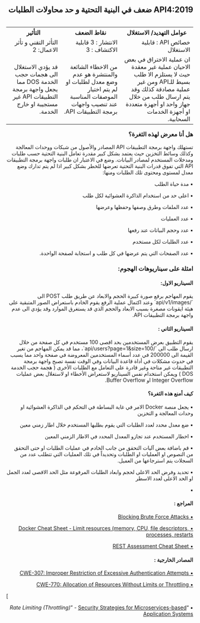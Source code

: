 <h2 dir='rtl' align='right'> API4:2019 ضعف في البنية التحتية و حد محاولات الطلبات </h2>


<table dir='rtl' align="right">
  <tr>
    <th>عوامل التهديد/ الاستغلال  </th>
    <th> نقاط الضعف </th>
    <th> التأثير </th>
    <tr>
    <td> خصائص API : قابلية الاستغلال </td>
    <td> الانتشار : 3 قابلية الاكتشاف : 3  </td>
    <td> التأثر التقني و تأثر الاعمال: 2 </td>
  </tr> 
     <td> ان عملية الاختراق في بعض الاحيان عملية غير معقدة حيث لا يستلزم الا طلب بسيط للـAPI ومن غير عملية مصادقة كذلك وقد يتم ارسال طلب من خلال جهاز واحد او أجهزة متعددة او أجهزة الخدمات السحابية. </td>
    <td> من الاخطاء الشائعة والمنتشرة هو عدم وضع معدل لطلبات او لم يتم اختيار الموصفات المناسبة عند تنصيب واجهات برمجة التطبيقات API. </td>
    <td> قد يؤدي الاستغلال الى هجمات حجب الخدمة DOS مما يجعل واجهة برمجة التطبيقات API غير مستجيبة او خارج الخدمة. </td>    
  </tr>
  </table> 
  

<h3 dir='rtl' align='right'>هل أنا معرض لهذه الثغرة؟</h3>

<p dir='rtl' align='right'>تستهلك واجهة برمجة التطبيقات API المصادر والأصول من شبكات ووحدات المعالجة وكذلك وسائط التخزين حيث يعتمد بشكل كبير مقدرة تعامل البنية التحتية حسب طلبات ومدخلات المستخدم لمصادر البيانات. وضع في الاعتبار ان طلبات واجهة برمجة التطبيقات API التي تفوق قدرات البنية التحتية تعرضها للخطر بشكل كبير اذا لم يتم تدارك وضع معدل لمستوى ومحتوى تلك الطلبات ومنها:

<p dir='rtl' align='right'>▪️ مدة حياة الطلب
<p dir='rtl' align='right'>▪️ اعلى حد من استخدام الذاكرة العشوائية لكل طلب
<p dir='rtl' align='right'>▪️ عدد الملفات وطرق وصفها وحفظها وعرضها 
<p dir='rtl' align='right'>▪️  عدد العمليات
<p dir='rtl' align='right'>▪️ عدد وحجم البياتات عند رفعها
<p dir='rtl' align='right'>▪️ عدد الطلبات لكل مستخدم 
<p dir='rtl' align='right'>▪️ عدد الصفحات التي يتم عرضها في كل طلب و استجابة لصفحة الواحدة.


<h3 dir='rtl' align='right'> امثلة على سيناريوهات الهجوم: </h3>

<h4 dir='rtl' align='right'>السيناريو الاول: </h4>
<p dir='rtl' align='right'> يقوم المهاجم برفع صورة كبيرة الحجم والابعاد عن طريق طلب POST  الى `/api/v1/images` وعند اكتمال عملية الرفع يقوم الخادم باستعراض الصور المتبقية على هيئة ايقونات مصغرة بسبب الابعاد والحجم الذي قد يستغرق الموارد وقد يؤدي الى عدم واجهة برمجة التطبيقات API.
    
<h4 dir='rtl' align='right'>السيناريو الثاني : </h4>

<p dir='rtl' align='right'> يقوم التطبيق بعرض المستخدمين بحد اقصى 100 مستخدم في كل صفحة من خلال ارسال طلب الى `/api/users?page=1&size=100`، مما قد يمكن المهاجم من تغير القيمة الى 200000 في عدد أسماء المستخدمين المعروضة في صفحة واحد مما يسبب في حدوث مشكلات في أداة قاعدة البيانات وفي الوقت نفسة تصبح واجهة برمجة التطبيقات غير متاحة وغير قادرة على التعامل مع الطلبات الأخرى ( هجمة حجب الخدمة DOS ) ويمكن استخدام نفس السيناريو لاستعراض الأخطاء او لاستغلال بعض عمليات Integer Overflow  او Buffer Overflow.

<h4 dir='rtl' align='right'>كيف أمنع هذه الثغرة؟ </h4>

<p dir='rtl' align='right'>▪️ يجعل منصة Docker  الامر في غاية البساطة في التحكم في الذاكرة العشوائية او وحدات المعالجة و التخزين 
<p dir='rtl' align='right'>▪️ ضع معدل محدد لعدد الطلبات التي يقوم بطلبها المستخدم خلال اطار زمني معين
<p dir='rtl' align='right'>▪️ اخطار المستخدم عند تجازو المعدل المحدد في الاطار الزمني المعين 
<p dir='rtl' align='right'>▪️ قم باضافة بعض آليات التحقق من جانب الخادم في عمليات الطلبات او حتى التحقق من النصوص او العمليات او الطلبات وتحديداً في تلك العمليات التي تتطلب عدد من السجلات يتم استرجاعها من العميل.
<p dir='rtl' align='right'>▪️ تحديد وفرض الحد الاعلى لحجم وابعاد الطلبات المرفوعة مثل الحد الاقصى لعدد الجمل او الحد الاعلى لعدد الاسطر
<p dir='rtl' align='right'>▪️



<h4 dir='rtl' align='right'>المراجع :  </h4>

[<p dir='rtl' align='right'>▪️ Blocking Brute Force Attacks  </p>](https://www.owasp.org/index.php/Blocking_Brute_Force_Attacks)

[<p dir='rtl' align='right'>▪️ Docker Cheat Sheet - Limit resources (memory, CPU, file descriptors, processes, restarts  </p>](https://github.com/OWASP/CheatSheetSeries/blob/3a8134d792528a775142471b1cb14433b4fda3fb/cheatsheets/Docker_Security_Cheat_Sheet.md#rule-7---limit-resources-memory-cpu-file-descriptors-processes-restarts)

[<p dir='rtl' align='right'>▪️ REST Assessment Cheat Sheet  </p>](https://github.com/OWASP/CheatSheetSeries/blob/3a8134d792528a775142471b1cb14433b4fda3fb/cheatsheets/REST_Assessment_Cheat_Sheet.md)

<h4 dir='rtl' align='right'>المصادر الخارجية :   </h4>

[<p dir='rtl' align='right'>▪️ CWE-307: Improper Restriction of Excessive Authentication Attempts  </p>](https://cwe.mitre.org/data/definitions/307.html)

[<p dir='rtl' align='right'>▪️ CWE-770: Allocation of Resources Without Limits or Throttling  </p>](https://cwe.mitre.org/data/definitions/770.html)

[<p dir='rtl' align='right'>▪️ “_Rate Limiting (Throttling)_” - [Security Strategies for Microservices-based Application Systems </p>](https://nvlpubs.nist.gov/nistpubs/SpecialPublications/NIST.SP.800-204-draft.pdf)

